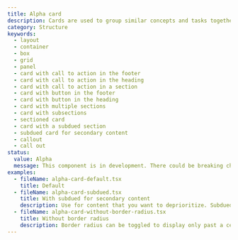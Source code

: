 ```yaml
---
title: Alpha card
description: Cards are used to group similar concepts and tasks together to make Shopify easier for merchants to scan, read, and get things done.
category: Structure
keywords:
  - layout
  - container
  - box
  - grid
  - panel
  - card with call to action in the footer
  - card with call to action in the heading
  - card with call to action in a section
  - card with button in the footer
  - card with button in the heading
  - card with multiple sections
  - card with subsections
  - sectioned card
  - card with a subdued section
  - subdued card for secondary content
  - callout
  - call out
status:
  value: Alpha
  message: This component is in development. There could be breaking changes made to it in a non-major release of Polaris. Please use with caution.
examples:
  - fileName: alpha-card-default.tsx
    title: Default
  - fileName: alpha-card-subdued.tsx
    title: With subdued for secondary content
    description: Use for content that you want to deprioritize. Subdued cards don’t stand out as much as cards with white backgrounds so don’t use them for information or actions that are critical to merchants.
  - fileName: alpha-card-without-border-radius.tsx
    title: Without border radius
    description: Border radius can be toggled to display only past a certain breakpoint.
---
```

